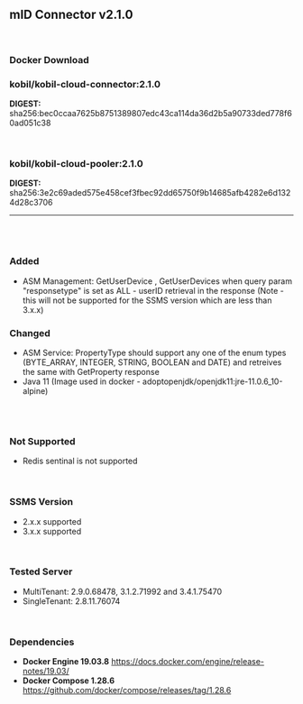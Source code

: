 ## mID Connector v2.1.0

<br/>

### **Docker Download**

### kobil/kobil-cloud-connector:2.1.0
**DIGEST:** sha256:bec0ccaa7625b8751389807edc43ca114da36d2b5a90733ded778f60ad051c38

<br/>

### kobil/kobil-cloud-pooler:2.1.0
**DIGEST:** sha256:3e2c69aded575e458cef3fbec92dd65750f9b14685afb4282e6d1324d28c3706

------------------------------------
<br/>



<br/>

### Added
* ASM Management: GetUserDevice , GetUserDevices when query param "responsetype" is set as ALL  - userID retrieval in the response (Note - this will not be supported for the SSMS version which are less than 3.x.x)
 
 

### Changed
* ASM Service: PropertyType should support any one of the enum types (BYTE_ARRAY, INTEGER, STRING, BOOLEAN and DATE) and retreives the same with GetProperty response
* Java 11 (Image used in docker - adoptopenjdk/openjdk11:jre-11.0.6_10-alpine)

<br/>

<br/>

### Not Supported
* Redis sentinal is not supported

<br/>

### SSMS Version
* 2.x.x supported
* 3.x.x supported


<br/>

### Tested Server
* MultiTenant: 2.9.0.68478, 3.1.2.71992 and 3.4.1.75470
* SingleTenant: 2.8.11.76074

<br/>

### Dependencies
* **Docker Engine 19.03.8**
https://docs.docker.com/engine/release-notes/19.03/
* **Docker Compose 1.28.6**
https://github.com/docker/compose/releases/tag/1.28.6
